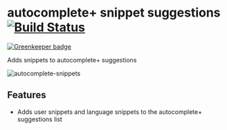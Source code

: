 # autocomplete+ snippet suggestions [![Build Status](https://travis-ci.org/atom/autocomplete-snippets.svg)](https://travis-ci.org/atom/autocomplete-snippets)

[![Greenkeeper badge](https://badges.greenkeeper.io/blakeembrey/autocomplete-snippets.svg)](https://greenkeeper.io/)

Adds snippets to autocomplete+ suggestions

![autocomplete-snippets](http://s7.directupload.net/images/140411/kgdlgsgx.gif)

## Features

* Adds user snippets and language snippets to the autocomplete+ suggestions list
